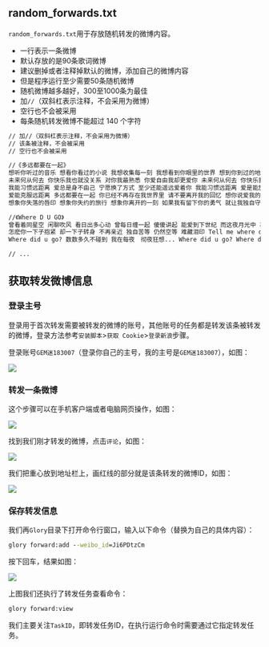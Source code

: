 ## random_forwards.txt

`random_forwards.txt`用于存放随机转发的微博内容。
  - 一行表示一条微博
  - 默认存放的是90条歌词微博
  - 建议删掉或者注释掉默认的微博，添加自己的微博内容
  - 但是程序运行至少需要50条随机微博
  - 随机微博越多越好，300至1000条为最佳
  - 加`//`（双斜杠表示注释，不会采用为微博）
  - 空行也不会被采用
  - 每条随机转发微博不能超过 140 个字符

```txt
// 加//（双斜杠表示注释，不会采用为微博）
// 该条被注释，不会被采用
// 空行也不会被采用

//《多远都要在一起》
想听你听过的音乐 想看你看过的小说 我想收集每一刻 我想看到你眼里的世界 想到你到过的地方 和你曾渡过的时光 不想错过每一刻 多希望我一直在你身旁
未来何从何去 你快乐我也就没关系 对你我最熟悉 你爱自由我却更爱你 未来何从何去 你快乐我就随你而行 对你我最熟悉 你爱飞翔我却更爱你
我能习惯远距离 爱总是身不由己 宁愿换了方式 至少还能遥远爱着你 我能习惯远距离 爱是能放下自己 也许换了方式 至少还能遥远爱着你
爱能克服远距离 多远都要在一起 你已经不再存在我世界里 请不要离开我的回忆 想你说爱我的语气 想你望着我的眼睛 不想忘记每一刻 用思念让我们一直前进
想象你失落的唇印 想象你失约的旅行 想象你离开的一刻 如果我有留下你的勇气 就让我独自守着回忆 如果阳光永远都炽热 如果彩虹不会掉颜色 你能不能不离开呢

//《Where D U GO》
曾看着同星空 闲聊吹风 看日出多心动 曾每日缠一起 傻傻讲起 能爱到下世纪 而这夜月光中 再见影纵 再献花多感动 而似蜜甜的心 明明开心 为何又骤降温
怎麽你一下子抱紧 却一下子转身 不再亲近 独自苦等 仍然空等 难藏泪印 Tell me where did u go? 心声都不可细诉 Oh tell me baby where did u hide? 辛苦都未被谅解
Where did u go? 数数多久不碰到 我在每夜　彻夜狂想... Where did u go? Where did u go? 怎会当这刻我需要你　你却没在我身边 Where did u go? Where did u go? 这秒钟很挂牵　你却不可感觉到

// ...
```

## 获取转发微博信息

### 登录主号

登录用于首次转发需要被转发的微博的账号，其他账号的任务都是转发该条被转发的微博，登录方法参考`安装脚本`>`获取 Cookie`>`登录新浪`步骤。

登录账号`GEM迷183007`（登录你自己的主号，我的主号是`GEM迷183007`），如图：

![](https://p.pstatp.com/origin/1388700000f244e523e9a)

### 转发一条微博

这个步骤可以在手机客户端或者电脑网页操作，如图：

![](https://p.pstatp.com/origin/ff3c0001b935be9daf55)

找到我们刚才转发的微博，点击`评论`，如图：

![](https://api.superbed.cn/static/images/2020/08/29/5f499525160a154a67e1ae73.jpg)

我们把重心放到地址栏上，画红线的部分就是该条转发的微博ID，如图：

![](https://api.superbed.cn/static/images/2020/08/29/5f49957b160a154a67e1bd39.jpg)

### 保存转发信息

我们再`Glory`目录下打开命令行窗口，输入以下命令（替换为自己的具体内容）：

```cmd
glory forward:add --weibo_id=Ji6PDtzCm
```

按下回车，结果如图：

![](https://p.pstatp.com/origin/1375400017f3f79b4e00d)

上图我们还执行了转发任务查看命令：

```cmd
glory forward:view
```

我们主要关注`TaskID`，即转发任务ID，在执行运行命令时需要通过它指定转发任务。
